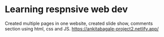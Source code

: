 # Learning respnsive web dev

Created multiple pages in one website, created slide show, comments section using html, css and JS.
https://ankitabagale-project2.netlify.app/
